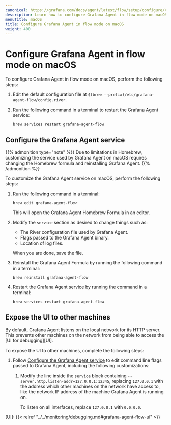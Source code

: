 ```yaml
---
canonical: https://grafana.com/docs/agent/latest/flow/setup/configure/configure-macos/
description: Learn how to configure Grafana Agent in flow mode on macOS
menuTitle: macOS
title: Configure Grafana Agent in flow mode on macOS
weight: 400
---
```


# Configure Grafana Agent in flow mode on macOS

To configure Grafana Agent in flow mode on macOS, perform the following steps:

1. Edit the default configuration file at `$(brew --prefix)/etc/grafana-agent-flow/config.river`.

1. Run the following command in a terminal to restart the Grafana Agent service:

   ```shell
   brew services restart grafana-agent-flow
   ```

## Configure the Grafana Agent service

{{% admonition type="note" %}}
Due to limitations in Homebrew, customizing the service used by
Grafana Agent on macOS requires changing the Homebrew formula and
reinstalling Grafana Agent.
{{% /admonition %}}

To customize the Grafana Agent service on macOS, perform the following
steps:

1. Run the following command in a terminal:

   ```shell
   brew edit grafana-agent-flow
   ```

   This will open the Grafana Agent Homebrew Formula in an editor.

1. Modify the `service` section as desired to change things such as:

   * The River configuration file used by Grafana Agent.
   * Flags passed to the Grafana Agent binary.
   * Location of log files.

   When you are done, save the file.

1. Reinstall the Grafana Agent Formula by running the following command in a terminal:

   ```shell
   brew reinstall grafana-agent-flow
   ```

1. Restart the Grafana Agent service by running the command in a terminal:

   ```shell
   brew services restart grafana-agent-flow
   ```

## Expose the UI to other machines

By default, Grafana Agent listens on the local network for its HTTP
server. This prevents other machines on the network from being able to access
the [UI for debugging][UI].

To expose the UI to other machines, complete the following steps:

1. Follow [Configure the Grafana Agent service](#configure-the-grafana-agent-flow-service)
   to edit command line flags passed to Grafana Agent, including the
   following customizations:

    1. Modify the line inside the `service` block containing
       `--server.http.listen-addr=127.0.0.1:12345`, replacing `127.0.0.1` with
       the address which other machines on the network have access to, like the
       network IP address of the machine Grafana Agent is running on.

       To listen on all interfaces, replace `127.0.0.1` with `0.0.0.0`.

[UI]: {{< relref "../../monitoring/debugging.md#grafana-agent-flow-ui" >}}
